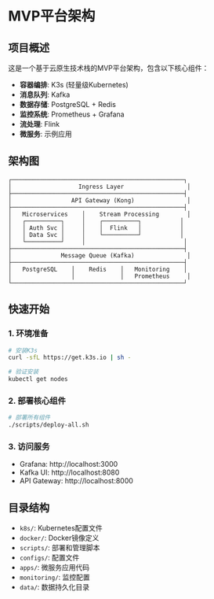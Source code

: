 # MVP平台架构

## 项目概述
这是一个基于云原生技术栈的MVP平台架构，包含以下核心组件：

- **容器编排**: K3s (轻量级Kubernetes)
- **消息队列**: Kafka
- **数据存储**: PostgreSQL + Redis
- **监控系统**: Prometheus + Grafana
- **流处理**: Flink
- **微服务**: 示例应用

## 架构图
```
┌─────────────────────────────────────────────────┐
│                   Ingress Layer                  │
├─────────────────────────────────────────────────┤
│                 API Gateway (Kong)               │
├─────────────────────────────────────────────────┤
│   Microservices    │    Stream Processing        │
│   ┌──────────┐     │    ┌──────────┐           │
│   │ Auth Svc │     │    │  Flink   │           │
│   │ Data Svc │     │    └──────────┘           │
│   └──────────┘     │                            │
├─────────────────────────────────────────────────┤
│              Message Queue (Kafka)               │
├─────────────────────────────────────────────────┤
│   PostgreSQL    │    Redis    │   Monitoring    │
│                 │             │   Prometheus     │
└─────────────────────────────────────────────────┘
```

## 快速开始

### 1. 环境准备
```bash
# 安装K3s
curl -sfL https://get.k3s.io | sh -

# 验证安装
kubectl get nodes
```

### 2. 部署核心组件
```bash
# 部署所有组件
./scripts/deploy-all.sh
```

### 3. 访问服务
- Grafana: http://localhost:3000
- Kafka UI: http://localhost:8080
- API Gateway: http://localhost:8000

## 目录结构
- `k8s/`: Kubernetes配置文件
- `docker/`: Docker镜像定义
- `scripts/`: 部署和管理脚本
- `configs/`: 配置文件
- `apps/`: 微服务应用代码
- `monitoring/`: 监控配置
- `data/`: 数据持久化目录
